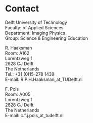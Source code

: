 # Contact

Delft University of Technology\
Faculty: of Applied Sciences\
Department: Imaging Physics\
Group: Science & Engineering Education 

R. Haaksman\
Room: A162\
Lorentzweg 1\
2628 CJ Delft\
The Netherlands\
Tel.: +31 (0)15-278 1439\
E-mail: R.P.H.Haaksman_at_TUDelft.nl

F. Pols\
Room: A005\
Lorentzweg 1\
2628 CJ Delft\
The Netherlands\
E-mail: c.f.j.pols_at_tudelft.nl
